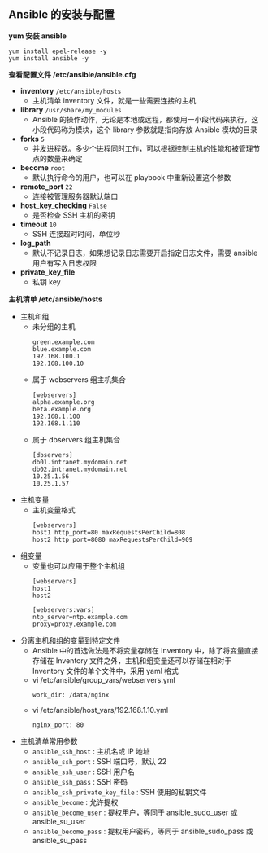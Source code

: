 ## Ansible 的安装与配置

__yum 安装 ansible__
```
yum install epel-release -y
yum install ansible -y
```

__查看配置文件 /etc/ansible/ansible.cfg__
- __inventory__ `/etc/ansible/hosts`
    - 主机清单 inventory 文件，就是一些需要连接的主机
- __library__ `/usr/share/my_modules`
    - Ansible 的操作动作，无论是本地或远程，都使用一小段代码来执行，这小段代码称为模块，这个 library 参数就是指向存放 Ansible 模块的目录
- __forks__ `5`
    - 并发进程数。多少个进程同时工作，可以根据控制主机的性能和被管理节点的数量来确定
- __become__  `root`
    - 默认执行命令的用户，也可以在 playbook 中重新设置这个参数
- __remote_port__ `22`
    - 连接被管理服务器默认端口
- __host_key_checking__ `False`
    - 是否检查 SSH 主机的密钥
- __timeout__ `10`
    - SSH 连接超时时间，单位秒
- __log_path__
    - 默认不记录日志，如果想记录日志需要开启指定日志文件，需要 ansible 用户有写入日志权限
- __private_key_file__
    - 私钥 key

__主机清单 /etc/ansible/hosts__
- 主机和组
    - 未分组的主机
        ```
        green.example.com
        blue.example.com
        192.168.100.1
        192.168.100.10
        ```
    - 属于 webservers 组主机集合
        ```
        [webservers]
        alpha.example.org
        beta.example.org
        192.168.1.100
        192.168.1.110
        ```
    - 属于 dbservers 组主机集合
        ```
        [dbservers]
        db01.intranet.mydomain.net
        db02.intranet.mydomain.net
        10.25.1.56
        10.25.1.57
        ```
- 主机变量
    - 主机变量格式
        ```
        [webservers]
        host1 http_port=80 maxRequestsPerChild=808
        host2 http_port=8080 maxRequestsPerChild=909 
        ```
- 组变量
    - 变量也可以应用于整个主机组
        ```
        [webservers]
        host1
        host2

        [webservers:vars]
        ntp_server=ntp.example.com
        proxy=proxy.example.com
        ```
- 分离主机和组的变量到特定文件
    - Ansible 中的首选做法是不将变量存储在 Inventory 中，除了将变量直接存储在 Inventory 文件之外，主机和组变量还可以存储在相对于 Inventory 文件的单个文件中，采用 yaml 格式
    - vi /etc/ansible/group_vars/webservers.yml
        ```
        work_dir: /data/nginx
        ```
    - vi /etc/ansible/host_vars/192.168.1.10.yml
        ```
        nginx_port: 80
        ```
- 主机清单常用参数
    - `ansible_ssh_host` : 主机名或 IP 地址
    - `ansible_ssh_port` : SSH 端口号，默认 22
    - `ansible_ssh_user` : SSH 用户名
    - `ansible_ssh_pass` : SSH 密码
    - `ansible_ssh_private_key_file` : SSH 使用的私钥文件
    - `ansible_become` : 允许提权
    - `ansible_become_user` : 提权用户，等同于 ansible_sudo_user 或 ansible_su_user
    - `ansible_become_pass` : 提权用户密码，等同于 ansible_sudo_pass 或 ansible_su_pass